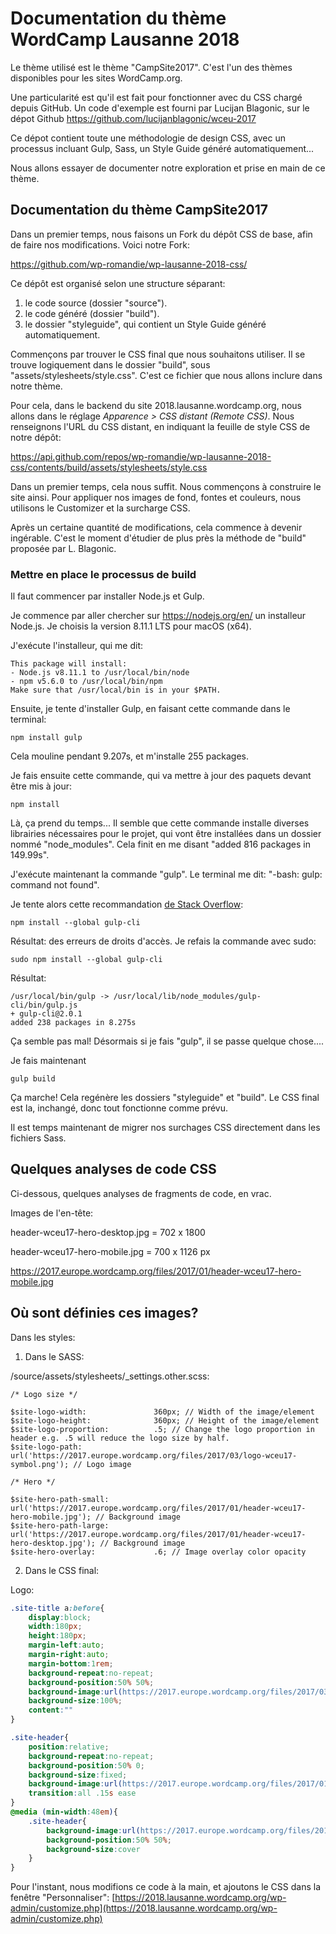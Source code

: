 # Documentation du thème WordCamp Lausanne 2018

Le thème utilisé est le thème "CampSite2017". C'est l'un des thèmes disponibles pour les sites WordCamp.org. 

Une particularité est qu'il est fait pour fonctionner avec du CSS chargé depuis GitHub. Un code d'exemple est fourni par Lucijan Blagonic, sur le dépot Github https://github.com/lucijanblagonic/wceu-2017

Ce dépot contient toute une méthodologie de design CSS, avec un processus incluant Gulp, Sass, un Style Guide généré automatiquement...

Nous allons essayer de documenter notre exploration et prise en main de ce thème.

## Documentation du thème CampSite2017

Dans un premier temps, nous faisons un Fork du dépôt CSS de base, afin de faire nos modifications. Voici notre Fork:

https://github.com/wp-romandie/wp-lausanne-2018-css/

Ce dépôt est organisé selon une structure séparant:

1. le code source (dossier "source").
2. le code généré (dossier "build").
3. le dossier "styleguide", qui contient un Style Guide généré automatiquement.

Commençons par trouver le CSS final que nous souhaitons utiliser. Il se trouve logiquement dans le dossier "build", sous "assets/stylesheets/style.css". C'est ce fichier que nous allons inclure dans notre thème.

Pour cela, dans le backend du site 2018.lausanne.wordcamp.org, nous allons dans le réglage *Apparence > CSS distant (Remote CSS)*. Nous renseignons l'URL du CSS distant, en indiquant la feuille de style CSS de notre dépôt:

https://api.github.com/repos/wp-romandie/wp-lausanne-2018-css/contents/build/assets/stylesheets/style.css

Dans un premier temps, cela nous suffit. Nous commençons à construire le site ainsi. Pour appliquer nos images de fond, fontes et couleurs, nous utilisons le Customizer et la surcharge CSS.

Après un certaine quantité de modifications, cela commence à devenir ingérable. C'est le moment d'étudier de plus près la méthode de "build" proposée par L. Blagonic.

### Mettre en place le processus de build

Il faut commencer par installer Node.js et Gulp. 

Je commence par aller chercher sur https://nodejs.org/en/ un installeur Node.js. Je choisis la version 8.11.1 LTS pour macOS (x64).

J'exécute l'installeur, qui me dit:

```
This package will install:
- Node.js v8.11.1 to /usr/local/bin/node
- npm v5.6.0 to /usr/local/bin/npm
Make sure that /usr/local/bin is in your $PATH.
```

Ensuite, je tente d'installer Gulp, en faisant cette commande dans le terminal: 

```
npm install gulp
```

Cela mouline pendant 9.207s, et m'installe 255 packages.

Je fais ensuite cette commande, qui va mettre à jour des paquets devant être mis à jour:

```
npm install
```

Là, ça prend du temps... Il semble que cette commande installe diverses librairies nécessaires pour le projet, qui vont être installées dans un dossier nommé "node_modules". Cela finit en me disant "added 816 packages in 149.99s".

J'exécute maintenant la commande "gulp". Le terminal me dit: "-bash: gulp: command not found". 

Je tente alors cette recommandation [de Stack Overflow](https://stackoverflow.com/questions/22224831/after-installation-of-gulp-no-command-gulp-found):

```
npm install --global gulp-cli
```

Résultat: des erreurs de droits d'accès. Je refais la commande avec sudo:

```
sudo npm install --global gulp-cli
```

Résultat:

```
/usr/local/bin/gulp -> /usr/local/lib/node_modules/gulp-cli/bin/gulp.js
+ gulp-cli@2.0.1
added 238 packages in 8.275s
```

Ça semble pas mal! Désormais si je fais "gulp", il se passe quelque chose....

Je fais maintenant 

```
gulp build
```

Ça marche! Cela regénère les dossiers "styleguide" et "build". Le CSS final est la, inchangé, donc tout fonctionne comme prévu.

Il est temps maintenant de migrer nos surchages CSS directement dans les fichiers Sass.



## Quelques analyses de code CSS

Ci-dessous, quelques analyses de fragments de code, en vrac.

Images de l'en-tête:

header-wceu17-hero-desktop.jpg = 702 x 1800

header-wceu17-hero-mobile.jpg = 700 x 1126 px

https://2017.europe.wordcamp.org/files/2017/01/header-wceu17-hero-mobile.jpg

## Où sont définies ces images?

Dans les styles:

1) Dans le SASS:

/source/assets/stylesheets/_settings.other.scss:

```
/* Logo size */

$site-logo-width:               360px; // Width of the image/element
$site-logo-height:              360px; // Height of the image/element
$site-logo-proportion:          .5; // Change the logo proportion in header e.g. .5 will reduce the logo size by half.
$site-logo-path:                url('https://2017.europe.wordcamp.org/files/2017/03/logo-wceu17-symbol.png'); // Logo image

/* Hero */

$site-hero-path-small:          url('https://2017.europe.wordcamp.org/files/2017/01/header-wceu17-hero-mobile.jpg'); // Background image
$site-hero-path-large:          url('https://2017.europe.wordcamp.org/files/2017/01/header-wceu17-hero-desktop.jpg'); // Background image
$site-hero-overlay:             .6; // Image overlay color opacity
```

2) Dans le CSS final:

Logo: 

```css
.site-title a:before{
    display:block;
    width:180px;
    height:180px;
    margin-left:auto;
    margin-right:auto;
    margin-bottom:1rem;
    background-repeat:no-repeat;
    background-position:50% 50%;
    background-image:url(https://2017.europe.wordcamp.org/files/2017/03/logo-wceu17-symbol.png);
    background-size:100%;
    content:""
}

.site-header{
    position:relative;
    background-repeat:no-repeat;
    background-position:50% 0;
    background-size:fixed;
    background-image:url(https://2017.europe.wordcamp.org/files/2017/01/header-wceu17-hero-mobile.jpg);
    transition:all .15s ease
}
@media (min-width:48em){
    .site-header{
        background-image:url(https://2017.europe.wordcamp.org/files/2017/01/header-wceu17-hero-desktop.jpg);
        background-position:50% 50%;
        background-size:cover
    }
}
```

Pour l'instant, nous modifions ce code à la main, et ajoutons le CSS dans la fenêtre "Personnaliser": [https://2018.lausanne.wordcamp.org/wp-admin/customize.php](https://2018.lausanne.wordcamp.org/wp-admin/customize.php)
